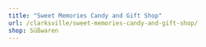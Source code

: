 ```yaml
---
title: "Sweet Memories Candy and Gift Shop"
url: /clarksville/sweet-memories-candy-and-gift-shop/
shop: Süßwaren
---
```

